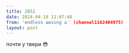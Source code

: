 ```yaml
---
title: 2052
date: 2024-04-18 11:07:48
from: 'endless шизing ⍼' (channel1162404975)
layout: post
---
```


почти у твери 😳
